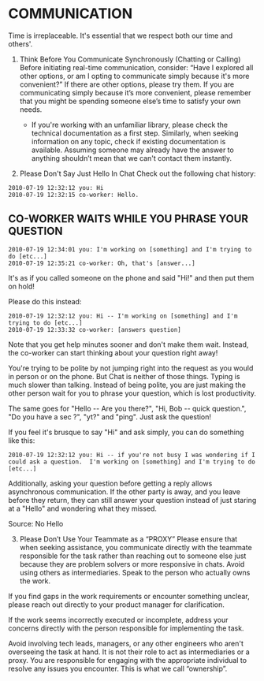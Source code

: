 # COMMUNICATION

Time is irreplaceable. It's essential that we respect both our time and others'.

1. Think Before You Communicate Synchronously (Chatting or Calling)
   Before initiating real-time communication, consider: “Have I explored all other options, or am I opting to communicate simply because it's more convenient?” If there are other options, please try them. If you are communicating simply because it’s more convenient, please remember that you might be spending someone else’s time to satisfy your own needs.
   - If you're working with an unfamiliar library, please check the technical documentation as a first step. Similarly, when seeking information on any topic, check if existing documentation is available. Assuming someone may already have the answer to anything shouldn’t mean that we can't contact them instantly.

2. Please Don't Say Just Hello In Chat
   Check out the following chat history:


```
2010-07-19 12:32:12 you: Hi
2010-07-19 12:32:15 co-worker: Hello.
```
## CO-WORKER WAITS WHILE YOU PHRASE YOUR QUESTION
```
2010-07-19 12:34:01 you: I'm working on [something] and I'm trying to do [etc...]
2010-07-19 12:35:21 co-worker: Oh, that's [answer...]
```
It's as if you called someone on the phone and said "Hi!" and then put them on hold!

Please do this instead:

```
2010-07-19 12:32:12 you: Hi -- I'm working on [something] and I'm trying to do [etc...]
2010-07-19 12:33:32 co-worker: [answers question]
```

Note that you get help minutes sooner and don't make them wait. Instead, the co-worker can start thinking about your question right away!

You're trying to be polite by not jumping right into the request as you would in person or on the phone. But Chat is neither of those things. Typing is much slower than talking. Instead of being polite, you are just making the other person wait for you to phrase your question, which is lost productivity.

The same goes for "Hello -- Are you there?", "Hi, Bob -- quick question.", "Do you have a sec ?", "yt?" and "ping". Just ask the question!

If you feel it's brusque to say "Hi" and ask simply, you can do something like this:

```
2010-07-19 12:32:12 you: Hi -- if you're not busy I was wondering if I could ask a question.  I'm working on [something] and I'm trying to do [etc...]
```

Additionally, asking your question before getting a reply allows asynchronous communication. If the other party is away, and you leave before they return, they can still answer your question instead of just staring at a "Hello" and wondering what they missed.

Source: No Hello

3. Please Don’t Use Your Teammate as a “PROXY”
   Please ensure that when seeking assistance, you communicate directly with the teammate responsible for the task rather than reaching out to someone else just because they are problem solvers or more responsive in chats. Avoid using others as intermediaries. Speak to the person who actually owns the work.

If you find gaps in the work requirements or encounter something unclear, please reach out directly to your product manager for clarification.

If the work seems incorrectly executed or incomplete, address your concerns directly with the person responsible for implementing the task.

Avoid involving tech leads, managers, or any other engineers who aren't overseeing the task at hand. It is not their role to act as intermediaries or a proxy. You are responsible for engaging with the appropriate individual to resolve any issues you encounter. This is what we call “ownership”.
